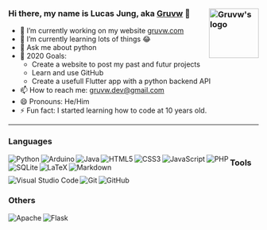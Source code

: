 ### Hi there, my name is Lucas Jung, aka [Gruvw](https://gruvw.com) 👋 <img align="right" alt="Gruvw's logo" height="100px" src="https://i.ibb.co/mDmMcRB/gruvw-logo.png" /> 

- 🔭 I’m currently working on my website [gruvw.com](https://gruvw.com)
- 🌱 I’m currently learning lots of things 😂
- 💬 Ask me about python
- 🥅 2020 Goals: 
  - Create a website to post my past and futur projects
  - Learn and use GitHub
  - Create a usefull Flutter app with a python backend API
- 📫 How to reach me: gruvw.dev@gmail.com
- 😄 Pronouns: He/Him
- ⚡ Fun fact: I started learning how to code at 10 years old.

---

### Languages

<img align="left" src="https://img.shields.io/badge/python%20-%2314354C.svg?&style=for-the-badge&logo=python&logoColor=white" alt="Python" />
<img align="left" src="https://img.shields.io/badge/Arduino%20-%2300979D.svg?&style=for-the-badge&logo=arduino&logoColor=white" alt="Arduino" />
<img align="left" src="https://img.shields.io/badge/java-%23ED8B00.svg?&style=for-the-badge&logo=java&logoColor=white" alt="Java" />
<img align="left" src="https://img.shields.io/badge/html5%20-%23E34F26.svg?&style=for-the-badge&logo=html5&logoColor=white" alt="HTML5" />
<img align="left" src="https://img.shields.io/badge/css3%20-%231572B6.svg?&style=for-the-badge&logo=css3&logoColor=white" alt="CSS3" />
<img align="left" src="https://img.shields.io/badge/javascript%20-%23323330.svg?&style=for-the-badge&logo=javascript&logoColor=%23F7DF1E" alt="JavaScript"/>
<img align="left" src="https://img.shields.io/badge/php-%23777BB4.svg?&style=for-the-badge&logo=php&logoColor=white" alt="PHP" />
<img align="left" src ="https://img.shields.io/badge/sqlite-%2307405e.svg?&style=for-the-badge&logo=sqlite&logoColor=white" alt="SQLite" />
<img align="left" src="https://img.shields.io/badge/LaTeX%20-%23008080.svg?&style=for-the-badge&logo=latex&logoColor=white" alt="LaTeX" />
<img align="left" src="https://img.shields.io/badge/markdown-%23000000.svg?&style=for-the-badge&logo=markdown&logoColor=white" alt="Markdown" />

### Tools

<img align="left" src="https://img.shields.io/badge/Visual_Studio_Code-%23007ACC.svg?&style=for-the-badge&logo=visual-studio-code&logoColor=white%22" alt="Visual Studio Code" />
<img align="left" src="https://img.shields.io/badge/git%20-%23F05033.svg?&style=for-the-badge&logo=git&logoColor=white" alt="Git" />
<img src="https://img.shields.io/badge/github%20-%23121011.svg?&style=for-the-badge&logo=github&logoColor=white" alt="GitHub" />

### Others

<img align="left" src="https://img.shields.io/badge/apache%20-%23D42029.svg?&style=for-the-badge&logo=apache&logoColor=white" alt="Apache" />
<img align="left" src="https://img.shields.io/badge/flask%20-%23000.svg?&style=for-the-badge&logo=flask&logoColor=white" alt="Flask"/>
